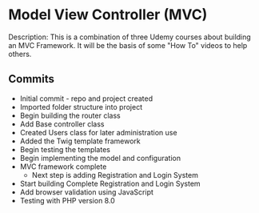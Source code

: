 # Model View Controller (MVC)

Description: This is a combination of three Udemy courses about building an MVC Framework.
                It will be the basis of some "How To" videos to help others. 

## Commits

* Initial commit - repo and project created
* Imported folder structure into project
* Begin building the router class
* Add Base controller class
* Created Users class for later administration use
* Added the Twig template framework
* Begin testing the templates
* Begin implementing the model and configuration
* MVC framework complete
    * Next step is adding Registration and Login System
* Start building Complete Registration and Login System
* Add browser validation using JavaScript
* Testing with PHP version 8.0
